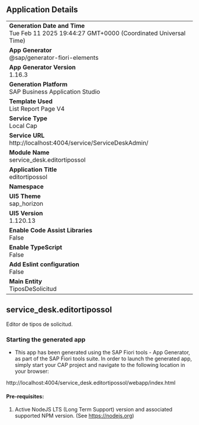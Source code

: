 ## Application Details
|               |
| ------------- |
|**Generation Date and Time**<br>Tue Feb 11 2025 19:44:27 GMT+0000 (Coordinated Universal Time)|
|**App Generator**<br>@sap/generator-fiori-elements|
|**App Generator Version**<br>1.16.3|
|**Generation Platform**<br>SAP Business Application Studio|
|**Template Used**<br>List Report Page V4|
|**Service Type**<br>Local Cap|
|**Service URL**<br>http://localhost:4004/service/ServiceDeskAdmin/|
|**Module Name**<br>service_desk.editortipossol|
|**Application Title**<br>editortipossol|
|**Namespace**<br>|
|**UI5 Theme**<br>sap_horizon|
|**UI5 Version**<br>1.120.13|
|**Enable Code Assist Libraries**<br>False|
|**Enable TypeScript**<br>False|
|**Add Eslint configuration**<br>False|
|**Main Entity**<br>TiposDeSolicitud|

## service_desk.editortipossol

Editor de tipos de solicitud.

### Starting the generated app

-   This app has been generated using the SAP Fiori tools - App Generator, as part of the SAP Fiori tools suite.  In order to launch the generated app, simply start your CAP project and navigate to the following location in your browser:

http://localhost:4004/service_desk.editortipossol/webapp/index.html

#### Pre-requisites:

1. Active NodeJS LTS (Long Term Support) version and associated supported NPM version.  (See https://nodejs.org)


